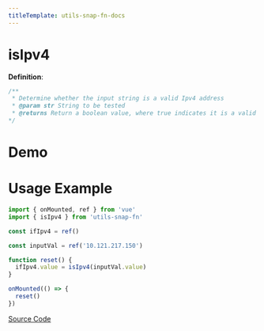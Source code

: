 ```yaml
---
titleTemplate: utils-snap-fn-docs
---
```


# isIpv4

**Definition**:

```js
/**
 * Determine whether the input string is a valid Ipv4 address
 * @param str String to be tested
 * @returns Return a boolean value, where true indicates it is a valid Ipv4 address, and false indicates it is not
*/
```

# Demo

<Box>
  <IsIpv4Demo />
</Box>

# Usage Example

```js
import { onMounted, ref } from 'vue'
import { isIpv4 } from 'utils-snap-fn'

const ifIpv4 = ref()

const inputVal = ref('10.121.217.150')

function reset() {
  ifIpv4.value = isIpv4(inputVal.value)
}

onMounted(() => {
  reset()
})
```

[Source Code](https://github.com/guxuerui/utils-snap-fn/blob/main/src/playground/regexp/isIpv4.ts)
